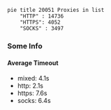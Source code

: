 
```mermaid
pie title 20051 Proxies in list
    "HTTP" : 14736
    "HTTPS": 4052
    "SOCKS" : 3497
```

### Some Info
#### Average Timeout

- mixed: 4.1s
- http: 2.1s
- https: 7.6s
- socks: 6.4s